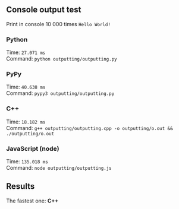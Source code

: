 ## Console output test
Print in console 10 000 times `Hello World!`

### Python
Time: `27.071 ms` <br>
Command: `python outputting/outputting.py`

### PyPy
Time: `40.638 ms` <br>
Command: `pypy3 outputting/outputting.py`

### C++
Time: `18.182 ms` <br>
Command: `g++ outputting/outputting.cpp -o outputting/o.out && ./outputting/o.out`

### JavaScript (node)
Time: `135.018 ms` <br>
Command: `node outputting/outputting.js`

## Results
The fastest one: **C++**
